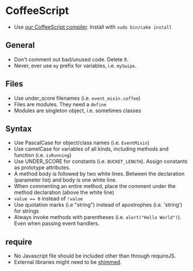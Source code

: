# CoffeeScript
* Use [our CoffeeScript compiler](https://github.com/scalableminds/coffee-script). Install with `sudo bin/cake install`

## General
* Don't comment out bad/unused code. Delete it.
* Never, ever use `my` prefix for variables, i.e. `mySwipe`.

## Files
* Use under_score filenames (i.e. `event_mixin.coffee`)
* Files are modules. They need a `define`
* Modules are singleton object, i.e. sometimes classes

## Syntax
* Use PascalCase for object/class names (i.e. `EventMixin`)
* Use camelCase for variables of all kinds, including methods and function (i.e. `isRunning`)
* Use UNDER_SCORE for constants (i.e. `BUCKET_LENGTH`). Assign constants as prototype attributes.
* A method body is followed by two white lines. Between the declaration (parameter list) and body is one white line.
* When commenting an entire method, place the comment under the method declaration (above the white line)
* `value == 0` instead of `!value`
* Use quotation marks (i.e "string") instead of apostrophes (i.e. 'string') for strings
* Always invoke methods with parentheses (i.e. `alert("Hello World")`). Even when passing event handlers.


## require
* No Javascript file should be included other than through requireJS.
* External libraries might need to be [shimmed](http://requirejs.org/docs/api.html#config-shim).




